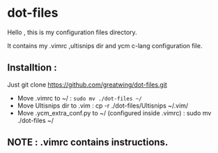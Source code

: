 # dot-files

Hello , this is my configuration files directory.

It contains my .vimrc ,ultisnips dir and ycm c-lang configuration file.

## Installtion :
Just git clone https://github.com/greatwing/dot-files.git
* Move .vimrc to ~/                                        : `sudo mv ./dot-files ~/`
* Move Ultisnips dir to .vim                               : cp -r ./dot-files/Ultisnips ~/.vim/
* Move .ycm_extra_conf.py to ~/ (configured inside .vimrc) : sudo mv ./dot-files ~/

## NOTE : .vimrc contains instructions.
